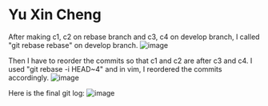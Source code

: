 # Yu Xin Cheng

After making c1, c2 on rebase branch and c3, c4 on develop branch, I called "git rebase rebase" on develop branch. 
![image](https://user-images.githubusercontent.com/50343180/133946530-ed4bdc9b-d1aa-437d-81a7-e2a7a4f16233.png)

Then I have to reorder the commits so that c1 and c2 are after c3 and c4. I used "git rebase -i HEAD~4" and in vim, I reordered the commits accordingly. 
![image](https://user-images.githubusercontent.com/50343180/133947387-ff102d6b-2bab-4ef7-9305-becbe11531ec.png)

Here is the final git log:
![image](https://user-images.githubusercontent.com/50343180/133946694-fa5953e4-b294-4d98-b935-7a315887ba6b.png)




